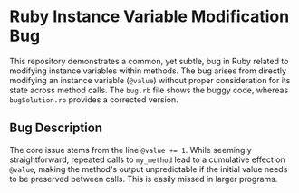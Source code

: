 # Ruby Instance Variable Modification Bug

This repository demonstrates a common, yet subtle, bug in Ruby related to modifying instance variables within methods. The bug arises from directly modifying an instance variable (`@value`) without proper consideration for its state across method calls.  The `bug.rb` file shows the buggy code, whereas `bugSolution.rb` provides a corrected version.

## Bug Description
The core issue stems from the line `@value += 1`. While seemingly straightforward, repeated calls to `my_method` lead to a cumulative effect on `@value`, making the method's output unpredictable if the initial value needs to be preserved between calls.  This is easily missed in larger programs.